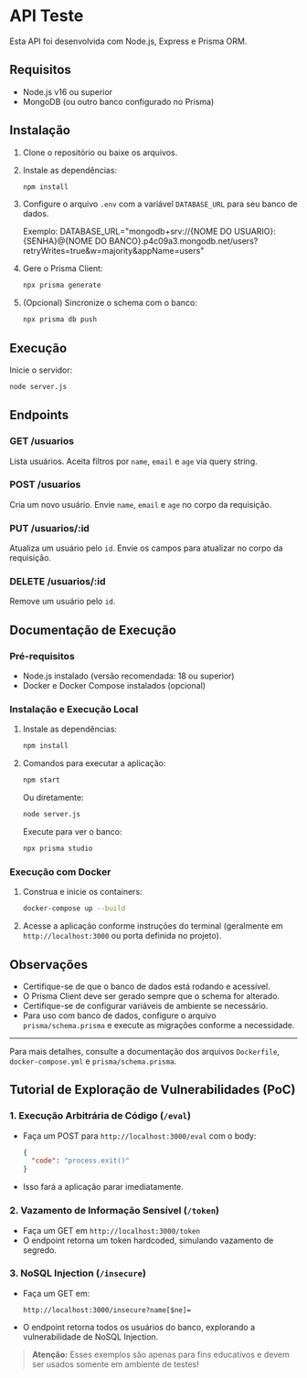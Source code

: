 # API Teste

Esta API foi desenvolvida com Node.js, Express e Prisma ORM.

## Requisitos
- Node.js v16 ou superior
- MongoDB (ou outro banco configurado no Prisma)

## Instalação

1. Clone o repositório ou baixe os arquivos.
2. Instale as dependências:
   ```bash
   npm install
   ```
3. Configure o arquivo `.env` com a variável `DATABASE_URL` para seu banco de dados.

   Exemplo: DATABASE_URL="mongodb+srv://{NOME DO USUARIO}:{SENHA}@{NOME DO BANCO}.p4c09a3.mongodb.net/users?retryWrites=true&w=majority&appName=users"

4. Gere o Prisma Client:
   ```bash
   npx prisma generate
   ```
5. (Opcional) Sincronize o schema com o banco:
   ```bash
   npx prisma db push
   ```

## Execução

Inicie o servidor:
```bash
node server.js
```

## Endpoints

### GET /usuarios
Lista usuários. Aceita filtros por `name`, `email` e `age` via query string.

### POST /usuarios
Cria um novo usuário. Envie `name`, `email` e `age` no corpo da requisição.

### PUT /usuarios/:id
Atualiza um usuário pelo `id`. Envie os campos para atualizar no corpo da requisição.

### DELETE /usuarios/:id
Remove um usuário pelo `id`.

## Documentação de Execução

### Pré-requisitos
- Node.js instalado (versão recomendada: 18 ou superior)
- Docker e Docker Compose instalados (opcional)

### Instalação e Execução Local

1. Instale as dependências:
   ```bash
   npm install
   ```
2. Comandos para executar a aplicação:
   ```bash
   npm start
   ```
   Ou diretamente:
   ```bash
   node server.js
   ```
    Execute para ver o banco:
   ```bash
   npx prisma studio 
   ```

### Execução com Docker

1. Construa e inicie os containers:
   ```bash
   docker-compose up --build
   ```
2. Acesse a aplicação conforme instruções do terminal (geralmente em `http://localhost:3000` ou porta definida no projeto).

## Observações
- Certifique-se de que o banco de dados está rodando e acessível.
- O Prisma Client deve ser gerado sempre que o schema for alterado.
- Certifique-se de configurar variáveis de ambiente se necessário.
- Para uso com banco de dados, configure o arquivo `prisma/schema.prisma` e execute as migrações conforme a necessidade.

---

Para mais detalhes, consulte a documentação dos arquivos `Dockerfile`, `docker-compose.yml` e `prisma/schema.prisma`.

## Tutorial de Exploração de Vulnerabilidades (PoC)

### 1. Execução Arbitrária de Código (`/eval`)
- Faça um POST para `http://localhost:3000/eval` com o body:
  ```json
  {
    "code": "process.exit()"
  }
  ```
- Isso fará a aplicação parar imediatamente.

### 2. Vazamento de Informação Sensível (`/token`)
- Faça um GET em `http://localhost:3000/token`
- O endpoint retorna um token hardcoded, simulando vazamento de segredo.

### 3. NoSQL Injection (`/insecure`)
- Faça um GET em:
  ```
  http://localhost:3000/insecure?name[$ne]=
  ```
- O endpoint retorna todos os usuários do banco, explorando a vulnerabilidade de NoSQL Injection.

> **Atenção:** Esses exemplos são apenas para fins educativos e devem ser usados somente em ambiente de testes!


